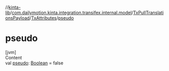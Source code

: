 //[kinta-lib](../../../../index.md)/[com.dailymotion.kinta.integration.transifex.internal.model](../../index.md)/[TxPullTranslationsPayload](../index.md)/[TxAttributes](index.md)/[pseudo](pseudo.md)



# pseudo  
[jvm]  
Content  
val [pseudo](pseudo.md): [Boolean](https://kotlinlang.org/api/latest/jvm/stdlib/kotlin/-boolean/index.html) = false  



